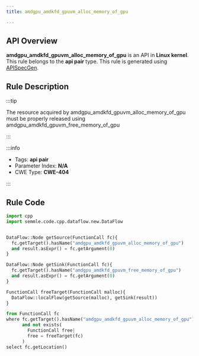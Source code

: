 ```yaml
---
title: amdgpu_amdkfd_gpuvm_alloc_memory_of_gpu

---
```



## API Overview
**amdgpu_amdkfd_gpuvm_alloc_memory_of_gpu** is an API in **Linux kernel**. This rule belongs to the **api pair** type. This rule is generated using [APISpecGen](../../tools/APISpecGen).
## Rule Description

:::tip

The resource acquired by amdgpu_amdkfd_gpuvm_alloc_memory_of_gpu must be properly released using amdgpu_amdkfd_gpuvm_free_memory_of_gpu

:::

:::info

- Tags: **api pair**
- Parameter Index: **N/A**
- CWE Type: **CWE-404**

:::

## Rule Code
```python
import cpp
import semmle.code.cpp.dataflow.new.DataFlow


DataFlow::Node getSource(FunctionCall fc){
  fc.getTarget().hasName("amdgpu_amdkfd_gpuvm_alloc_memory_of_gpu")
  and result.asExpr() = fc.getArgument(0)
}

DataFlow::Node getSink(FunctionCall fc){
  fc.getTarget().hasName("amdgpu_amdkfd_gpuvm_free_memory_of_gpu")
  and result.asExpr() = fc.getArgument(0)
}

FunctionCall freeTarget(FunctionCall malloc){
  DataFlow::localFlow(getSource(malloc), getSink(result))
}

from FunctionCall fc
where fc.getTarget().hasName("amdgpu_amdkfd_gpuvm_alloc_memory_of_gpu")
      and not exists(
        FunctionCall free| 
        free = freeTarget(fc)
      )
select fc.getLocation()

    
```